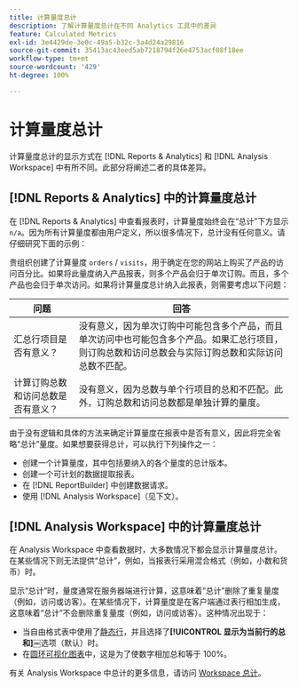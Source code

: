 ```yaml
---
title: 计算量度总计
description: 了解计算量度总计在不同 Analytics 工具中的差异
feature: Calculated Metrics
exl-id: 3e4429de-3e0c-49a5-b32c-3a4d24a29816
source-git-commit: 35413ac43eed5ab7218794f26e4753acf08f18ee
workflow-type: tm+mt
source-wordcount: '429'
ht-degree: 100%

---
```


# 计算量度总计

计算量度总计的显示方式在 [!DNL Reports & Analytics] 和 [!DNL Analysis Workspace] 中有所不同。此部分将阐述二者的具体差异。

## [!DNL Reports & Analytics] 中的计算量度总计

在 [!DNL Reports & Analytics] 中查看报表时，计算量度始终会在“总计”下方显示 `n/a`。因为所有计算量度都由用户定义，所以很多情况下，总计没有任何意义。请仔细研究下面的示例：

贵组织创建了计算量度 `orders` / `visits`，用于确定在您的网站上购买了产品的访问百分比。如果将此量度纳入产品报表，则多个产品会归于单次订购。而且，多个产品也会归于单次访问。如果将计算量度总计纳入此报表，则需要考虑以下问题：

| 问题 | 回答 |
|---|---|
| 汇总行项目是否有意义？ | 没有意义，因为单次订购中可能包含多个产品，而且单次访问中也可能包含多个产品。如果汇总行项目，则订购总数和访问总数会与实际订购总数和实际访问总数不匹配。 |
| 计算订购总数和访问总数是否有意义？ | 没有意义，因为总数与单个行项目的总和不匹配。此外，订购总数和访问总数都是单独计算的量度。 |

由于没有逻辑和具体的方法来确定计算量度在报表中是否有意义，因此将完全省略“总计”量度。如果想要获得总计，可以执行下列操作之一：

* 创建一个计算量度，其中包括要纳入的各个量度的总计版本。
* 创建一个可计划的数据提取报表。
* 在 [!DNL ReportBuilder] 中创建数据请求。
* 使用 [!DNL Analysis Workspace]（见下文）。

## [!DNL Analysis Workspace] 中的计算量度总计

在 Analysis Workspace 中查看数据时，大多数情况下都会显示计算量度总计。在某些情况下则无法提供“总计”，例如，当报表行采用混合格式（例如，小数和货币）时。

显示“总计”时，量度通常在服务器端进行计算，这意味着“总计”删除了重复量度（例如，访问或访客）。在某些情况下，计算量度是在客户端通过表行相加生成，这意味着“总计”不会删除重复量度（例如，访问或访客）。这种情况出现于：

* 当自由格式表中使用了[静态行](/help/analyze/analysis-workspace/visualizations/freeform-table/column-row-settings/manual-vs-dynamic-rows.md)，并且选择了&#x200B;**[!UICONTROL 显示为当前行的总和]**￼选项（默认）时。
* 在[圆环可视化图表](/help/analyze/analysis-workspace/visualizations/donut.md)中，这是为了使数字相加总和等于 100%。

有关 Analysis Workspace 中总计的更多信息，请访问 [Workspace 总计](https://experienceleague.adobe.com/docs/analytics/analyze/analysis-workspace/visualizations/freeform-table/workspace-totals.html?lang=zh-Hans#static-row-total)。

